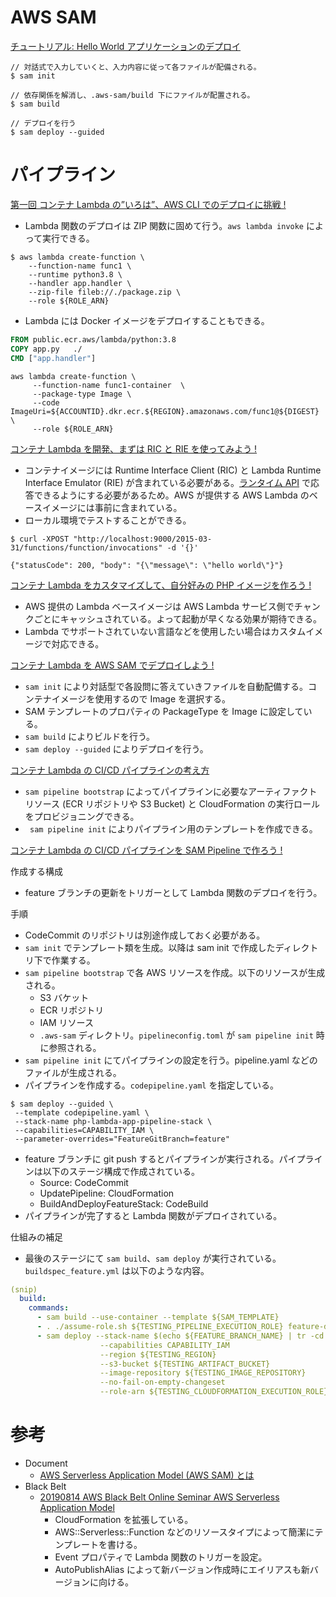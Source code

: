 
# AWS SAM

[チュートリアル: Hello World アプリケーションのデプロイ](https://docs.aws.amazon.com/ja_jp/serverless-application-model/latest/developerguide/serverless-getting-started-hello-world.html)

```
// 対話式で入力していくと、入力内容に従って各ファイルが配備される。
$ sam init

// 依存関係を解消し、.aws-sam/build 下にファイルが配置される。
$ sam build

// デプロイを行う
$ sam deploy --guided
```


# パイプライン

[第一回 コンテナ Lambda の”いろは”、AWS CLI でのデプロイに挑戦 !](https://aws.amazon.com/jp/builders-flash/202103/new-lambda-container-development/)

* Lambda 関数のデプロイは ZIP 関数に固めて行う。```aws lambda invoke``` によって実行できる。
```shell
$ aws lambda create-function \
    --function-name func1 \
    --runtime python3.8 \
    --handler app.handler \
    --zip-file fileb://./package.zip \
    --role ${ROLE_ARN} 
```
* Lambda には Docker イメージをデプロイすることもできる。
```Dockerfile
FROM public.ecr.aws/lambda/python:3.8
COPY app.py   ./
CMD ["app.handler"]  
```

```shell
aws lambda create-function \
     --function-name func1-container  \
     --package-type Image \
     --code ImageUri=${ACCOUNTID}.dkr.ecr.${REGION}.amazonaws.com/func1@${DIGEST} \
     --role ${ROLE_ARN}
```


[コンテナ Lambda を開発、まずは RIC と RIE を使ってみよう !](https://aws.amazon.com/jp/builders-flash/202104/new-lambda-container-development-2/)

* コンテナイメージには Runtime Interface Client (RIC) と Lambda Runtime Interface Emulator (RIE) が含まれている必要がある。[ランタイム API](https://docs.aws.amazon.com/ja_jp/lambda/latest/dg/runtimes-api.html) で応答できるようにする必要があるため。AWS  が提供する AWS Lambda のベースイメージには事前に含まれている。
* ローカル環境でテストすることができる。
```
$ curl -XPOST "http://localhost:9000/2015-03-31/functions/function/invocations" -d '{}'

{"statusCode": 200, "body": "{\"message\": \"hello world\"}"}
```


[コンテナ Lambda をカスタマイズして、自分好みの PHP イメージを作ろう !](https://aws.amazon.com/jp/builders-flash/202106/new-lambda-container-development-3/)

* AWS 提供の Lambda ベースイメージは AWS Lambda サービス側でチャンクごとにキャッシュされている。よって起動が早くなる効果が期待できる。
* Lambda でサポートされていない言語などを使用したい場合はカスタムイメージで対応できる。


[コンテナ Lambda を AWS SAM でデプロイしよう !](https://aws.amazon.com/jp/builders-flash/202107/new-lambda-container-development-4/?awsf.filter-name=*all)

* ```sam init``` により対話型で各設問に答えていきファイルを自動配備する。コンテナイメージを使用するので Image を選択する。
* SAM テンプレートのプロパティの PackageType を Image に設定している。
* ```sam build``` によりビルドを行う。
* ```sam deploy --guided``` によりデプロイを行う。


[コンテナ Lambda の CI/CD パイプラインの考え方](https://aws.amazon.com/jp/builders-flash/202109/new-lambda-container-development-5/)

* ```sam pipeline bootstrap``` によってパイプラインに必要なアーティファクトリソース (ECR リポジトリや S3 Bucket) と CloudFormation の実行ロールをプロビジョニングできる。
* ``` sam pipeline init``` によりパイプライン用のテンプレートを作成できる。


[コンテナ Lambda の CI/CD パイプラインを SAM Pipeline で作ろう !](https://aws.amazon.com/jp/builders-flash/202110/new-lambda-container-development-6/)

作成する構成
* feature ブランチの更新をトリガーとして Lambda 関数のデプロイを行う。

手順
* CodeCommit のリポジトリは別途作成しておく必要がある。
* ```sam init``` でテンプレート類を生成。以降は sam init で作成したディレクトリ下で作業する。
* ```sam pipeline bootstrap``` で各 AWS リソースを作成。以下のリソースが生成される。
  * S3 バケット
  * ECR リポジトリ
  * IAM リソース
  * ```.aws-sam``` ディレクトリ。```pipelineconfig.toml``` が ```sam pipeline init``` 時に参照される。
* ```sam pipeline init``` にてパイプラインの設定を行う。pipeline.yaml などのファイルが生成される。
* パイプラインを作成する。```codepipeline.yaml``` を指定している。
```shell
$ sam deploy --guided \
 --template codepipeline.yaml \
 --stack-name php-lambda-app-pipeline-stack \
 --capabilities=CAPABILITY_IAM \
 --parameter-overrides="FeatureGitBranch=feature"
```
* feature ブランチに git push するとパイプラインが実行される。パイプラインは以下のステージ構成で作成されている。
  * Source: CodeCommit
  * UpdatePipeline: CloudFormation
  * BuildAndDeployFeatureStack: CodeBuild
* パイプラインが完了すると Lambda 関数がデプロイされている。

仕組みの補足
* 最後のステージにて ```sam build```、```sam deploy``` が実行されている。```buildspec_feature.yml``` は以下のような内容。
```yaml
(snip)
  build:
    commands:
      - sam build --use-container --template ${SAM_TEMPLATE}
      - . ./assume-role.sh ${TESTING_PIPELINE_EXECUTION_ROLE} feature-deploy
      - sam deploy --stack-name $(echo ${FEATURE_BRANCH_NAME} | tr -cd '[a-zA-Z0-9-]')
                    --capabilities CAPABILITY_IAM
                    --region ${TESTING_REGION}
                    --s3-bucket ${TESTING_ARTIFACT_BUCKET}
                    --image-repository ${TESTING_IMAGE_REPOSITORY}
                    --no-fail-on-empty-changeset
                    --role-arn ${TESTING_CLOUDFORMATION_EXECUTION_ROLE}
```


# 参考

* Document
  * [AWS Serverless Application Model (AWS SAM) とは](https://docs.aws.amazon.com/ja_jp/serverless-application-model/latest/developerguide/what-is-sam.htmll)
* Black Belt
  * [20190814 AWS Black Belt Online Seminar AWS Serverless Application Model](https://www.slideshare.net/AmazonWebServicesJapan/20190814-aws-black-belt-online-seminar-aws-serverless-application-model-165314501)
    * CloudFormation を拡張している。
    * AWS::Serverless::Function などのリソースタイプによって簡潔にテンプレートを書ける。
    * Event プロパティで Lambda 関数のトリガーを設定。
    * AutoPublishAlias によって新バージョン作成時にエイリアスも新バージョンに向ける。


